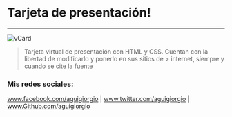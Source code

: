 # Tarjeta de presentación!

***
![vCard](http://img110.xooimage.com/files/9/9/4/github-4b7e395.png)
> Tarjeta virtual de presentación con HTML y CSS. Cuentan con la libertad de modificarlo y ponerlo en sus sitios de > internet, siempre y cuando se cite la fuente

### Mis redes sociales: 
www.facebook.com/aguigiorgio | www.twitter.com/aguigiorgio | www.Github.com/aguigiorgio
